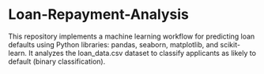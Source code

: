 # Loan-Repayment-Analysis
This repository implements a machine learning workflow for predicting loan defaults using Python libraries: pandas, seaborn, matplotlib, and scikit-learn. It analyzes the loan_data.csv dataset to classify applicants as likely to default (binary classification).
